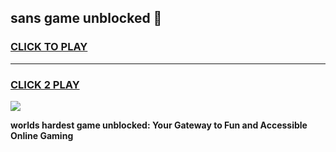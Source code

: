 
## sans game unblocked 👋
<h3>
<a href="https://premium.freeplayer.one?title=sans_game_unblocked&ref=13F">CLICK TO PLAY</a></h3>
<hr>

<h3>
<a href="https://premium.freeplayer.one?title=sans_game_unblocked&ref=13F">CLICK 2 PLAY</a>
  
</h3>

<a href="https://premium.freeplayer.one?title=sans_game_unblocked&ref=12F/"><img src="https://clearcache.store/games.png"></a>


**worlds hardest game unblocked: Your Gateway to Fun and Accessible Online Gaming**
